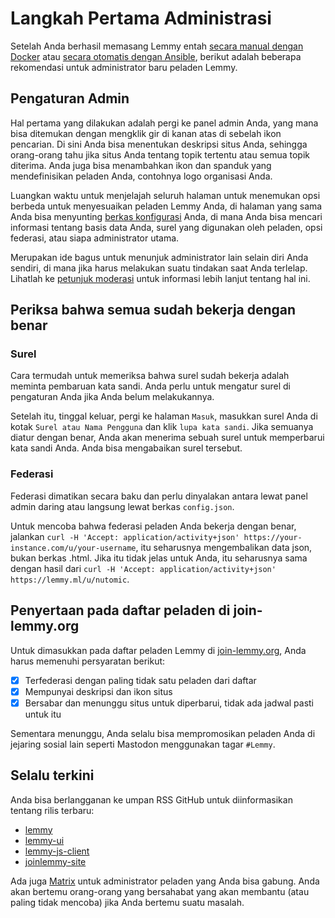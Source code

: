 # Langkah Pertama Administrasi

Setelah Anda berhasil memasang Lemmy entah [secara manual dengan Docker](install_docker.md) atau [secara otomatis dengan Ansible](install_ansible.md), berikut adalah beberapa rekomendasi untuk administrator baru peladen Lemmy.

## Pengaturan Admin

Hal pertama yang dilakukan adalah pergi ke panel admin Anda, yang mana bisa ditemukan dengan mengklik gir di kanan atas di sebelah ikon pencarian. Di sini Anda bisa menentukan deskripsi situs Anda, sehingga orang-orang tahu jika situs Anda tentang topik tertentu atau semua topik diterima. Anda juga bisa menambahkan ikon dan spanduk yang mendefinisikan peladen Anda, contohnya logo organisasi Anda.

Luangkan waktu untuk menjelajah seluruh halaman untuk menemukan opsi berbeda untuk menyesuaikan peladen Lemmy Anda, di halaman yang sama Anda bisa menyunting [berkas konfigurasi](configuration.md) Anda, di mana Anda bisa mencari informasi tentang basis data Anda, surel yang digunakan oleh peladen, opsi federasi, atau siapa administrator utama.

Merupakan ide bagus untuk menunjuk administrator lain selain diri Anda sendiri, di mana jika harus melakukan suatu tindakan saat Anda terlelap. Lihatlah ke [petunjuk moderasi](../moderation/moderation.md) untuk informasi lebih lanjut tentang hal ini.

## Periksa bahwa semua sudah bekerja dengan benar

### Surel

Cara termudah untuk memeriksa bahwa surel sudah bekerja adalah meminta pembaruan kata sandi. Anda perlu untuk mengatur surel di pengaturan Anda jika Anda belum melakukannya.

Setelah itu, tinggal keluar, pergi ke halaman `Masuk`, masukkan surel Anda di kotak `Surel atau Nama Pengguna` dan klik `lupa kata sandi`. Jika semuanya diatur dengan benar, Anda akan menerima sebuah surel untuk memperbarui kata sandi Anda. Anda bisa mengabaikan surel tersebut.

### Federasi

Federasi dimatikan secara baku dan perlu dinyalakan antara lewat panel admin daring atau langsung lewat berkas `config.json`.

Untuk mencoba bahwa federasi peladen Anda bekerja dengan benar, jalankan `curl -H 'Accept: application/activity+json' https://your-instance.com/u/your-username`, itu seharusnya mengembalikan data json, bukan berkas .html. Jika itu tidak jelas untuk Anda, itu seharusnya sama dengan hasil dari `curl -H 'Accept: application/activity+json' https://lemmy.ml/u/nutomic`.

## Penyertaan pada daftar peladen di join-lemmy.org

Untuk dimasukkan pada daftar peladen Lemmy di [join-lemmy.org](https://join-lemmy.org/instances), Anda harus memenuhi persyaratan berikut:
- [x] Terfederasi dengan paling tidak satu peladen dari daftar
- [x] Mempunyai deskripsi dan ikon situs
- [x] Bersabar dan menunggu situs untuk diperbarui, tidak ada jadwal pasti untuk itu

Sementara menunggu, Anda selalu bisa mempromosikan peladen Anda di jejaring sosial lain seperti Mastodon menggunakan tagar `#Lemmy`.

## Selalu terkini

Anda bisa berlangganan ke umpan RSS GitHub untuk diinformasikan tentang rilis terbaru:
- [lemmy](https://github.com/LemmyNet/lemmy/releases.atom)
- [lemmy-ui](https://github.com/LemmyNet/lemmy-ui/releases.atom)
- [lemmy-js-client](https://github.com/LemmyNet/lemmy-js-client/releases.atom)
- [joinlemmy-site](https://github.com/LemmyNet/joinlemmy-site/releases.atom)

Ada juga [Matrix](https://matrix.to/#/!OwmdVYiZSXrXbtCNLw:matrix.org) untuk administrator peladen yang Anda bisa gabung. Anda akan bertemu orang-orang yang bersahabat yang akan membantu (atau paling tidak mencoba) jika Anda bertemu suatu masalah.
